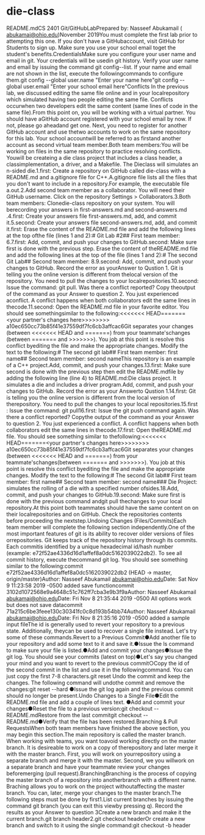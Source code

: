 # die-class


README.mdCS 2401 Git/GitHubLabPrepared by: Nasseef Abukamail (​abukamai@ohio.edu​)November 2019You must complete the ​first lab​ prior to attempting this one. If you don't have a GitHubaccount, visit ​GitHub for Students​ to sign up. Make sure you use your school email toget the student's benefits.CredentialsMake sure you configure your user name and email in ​git​. Your credentials will be usedin ​git​ history. Verify your user name and email by issuing the command ​git config--list​. If your name and email are not shown in the list, execute the followingcommands to configure them.git config --global user.name "Enter your name here"git config --global user.email "Enter your school email here"Conflicts
In the previous lab, we discussed editing the same file online and in your localrepository which simulated having two people editing the same file. Conflicts occurwhen two developers edit the same content (same lines of code in the same file).From this point on, you will be working with a virtual partner. You should have aGitHub account registered with your school email by now. If not, please go aheadand get one. Next, you need to register for another GitHub account and use thetwo accounts to work on the same repository for this lab. Your school accountwill be referred to as ​first​ and another account as ​second​ virtual team member.Both team members:You will be working on files in the same repository to practice resolving conflicts. Youwill be createing a ​die class​ project that includes a class header, a classimplementation, a driver, and a Makefile. The ​Die​ class will simulates an ​n-sided​ die.1.first​: Create a repository on GitHub called ​die-class​ with a ​README.md​ and a.gitignore​ file for C++.A ​.gitignore​ file lists all the files that you don't want to include in a repository.For example, the executable file ​a.out​.2.Add ​second​ team member as a collaborator. You will need their GitHub username. Click on the repository ​Settings > Collaborators​.3.Both team members: Clone ​die-class​ repository on your system. You will berecording your answers in ​first-answers.md​ and ​second-answers.md​.4.first​: Create your answers file ​first-answers.md​, add, and commit it.5.second​: Create your answers file ​second-answers.md​, add, and commit it.first​: Erase the content of the ​README.md​ file and add the following lines at the top ofthe file (lines 1 and 2):# Git Lab #2## First team member: <Enter your name here>6.7.first​: Add, commit, and push your changes to GitHub.second​: Make sure ​first​ is done with the previous step. Erase the content of theREADME.md​ file and add the following lines at the top of the file (lines 1 and 2):# The second Git Lab## Second team member: <Enter your name here>
8.9.second​: Add, commit, and push your changes to GitHub. Record the error as yourAnswer to Qustion 1​. Git is telling you the online version is different from thelocal version of the repository. You need to ​pull​ the changes to your localrepositories.10.second:​ Issue the command: ​git pull​. Was there a conflict reported? Copy theoutput of the command as your ​Answer to question 2​. You just experienced aconflict. A conflict happens when both collaborators edit the same lines in thecode.11.second​: Open the ​README.md​ file in your favorite editor. You should see somethingsimilar to the following:<<<<<<< HEAD<your changes here>=======<your partner's changes here>>​>>>>>> a10ec650cc73b85f41e37559df7fc6cb3affcac6Git separates your changes (between ​<<<<<<< HEAD​ and ​=======​) from your teammate'schanges (between ​=======​ and ​>>>>>>>​). You job at this point is resolve this conflict byediting the file and make the appropriate changes. Modify the text to the following:# The second git lab## First team member: first name## Second team member: second nameThis repository is an example of a C++ project.Add, commit, and push your changes.13.first​: Make sure ​second​ is done with the previous step then edit the ​README.mdfile by adding the following line (line 4) to ​README.md​:Die class project. It simulates a die and includes a driver program.Add, commit, and push your changes to GitHub. Record the error as your ​Answerto Qustion 1​.14.first​: Git is telling you the online version is different from the local version of therepository. You need to ​pull​ the changes to your local repositories.15.first​: Issue the command: ​git pull16.first​: Issue the ​git push​ command again. Was there a conflict reported? Copythe output of the command as your ​Answer to question 2​. You just experienced
a conflict. A conflict happens when both collaborators edit the same lines in thecode.17.first​: Open the ​README.md​ file. You should see something similar to thefollowing:<<<<<<< HEAD<Your changes here>=======<your partner's changes here>>​>>>>>> a10ec650cc73b85f41e37559df7fc6cb3affcac6Git separates your changes (between ​<<<<<<< HEAD​ and ​=======​) from your teammate'schanges(between ​=======​ and ​>>>>>>>​). You job at this point is resolve this conflict byediting the file and make the appropriate changes. Modify the text to the following:# The second Git lab## First team member: first name## Second team member: second name### Die Project: simulates the rolling of a die with a specified number ofsides.18.Add, commit, and push your changes to GitHub.19.second​: Make sure ​first​ is done with the previous command and ​git pull​ thechanges to your local repository.At this point both teammates should have the same content on on their localrepositories and on GitHub. Check the repositories contents before proceeding the nextstep.Undoing Changes (Files/Commits)Each team member will complete the following section independently.One of the most important features of git is its ability to recover older versions of files orrepositories. Git keeps track of the repository history through its commits. Each commitis identified by a unique hexadecimal id/hash number (example:
e72f52ae4336d16d1affef8a0dc5162039022db2​). To see all commit history, execute thecommand ​git log​. You should see something similar to the following:commit e72f52ae4336d16d1affef8a0dc5162039022db2 (HEAD -> master, origin/master)Author: Nasseef Abukamail <abukamai@ohio.edu>Date:   Sat Nov 9 11:23:58 2019 -0500    added save functioncommit 3102d1072568e9a4648c51c762ff7cba3e9b3f9aAuthor: Nasseef Abukamail <abukamai@ohio.edu>Date:   Fri Nov 8 21:35:44 2019 -0500    All options work but does not save datacommit 71a215c6be3feee130c30341fc0c8d193b54bb74Author: Nasseef Abukamail <abukamai@ohio.edu>Date:   Fri Nov 8 21:35:16 2019 -0500    added a sample input fileThe id is generally used to revert your repository to a previous state. Additionally, theycan be used to recover a single file instead. Let's try some of these commands.Revert to a Previous Commit●Add another file to your repository and add some text to it and save it.●Issue the ​ls​ command to make sure your file is listed.●Add and commit your changes●Issue the ​git log​. You should see your commits (latest on top)●Let's say you changed your mind and you want to revert to the previous commit○Copy the id of the second commit in the list and use it in the followingcommand. You can just copy the first 7-8 characters.git reset <id>Undo the commit and keep the changes. The following command will undothe commit and remove the changes:git reset --hard <id>●Issue the ​git log​ again and the previous commit should no longer be present.Undo Changes to a Single File●Edit the ​README.md​ file and add a couple of lines text.
●Add and commit your changes●Reset the file to a previous version:git checkout -- README.mdRestore from the last commitgit checkout <id> -- README.md●Verify that the file has been restored.Branching & Pull RequestsWhen both team members have finished the above section, you may begin this section.The main repository is called the ​master​ branch. When working with teams, you want toavoid working directly on the master branch. It is desireable to work on a copy of therepository and later merge it with the master branch. First, you will work on yourrepository using a separate branch and merge it with the master. Second, we you willwork on a separate branch and have your teammate review your changes beforemerging (​pull request​).BranchingBranching is the process of copying the ​master​ branch of a repository into anotherbranch with a different name. Braching allows you to work on the project withoutaffecting the ​master​ branch. You can, later, merge your changes to the ​master​ branch.The following steps must be done by ​first1.List current branches by issuing the command ​git branch​ (you can exit this viewby pressing ​q​). Record the results as your ​Answer to question 3Create a new branch and make it the current branch.git branch header2.git checkout headerOr create a new branch and switch to it using the single command:git checkout -b header
